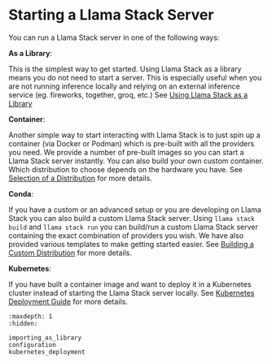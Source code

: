 # Starting a Llama Stack Server

You can run a Llama Stack server in one of the following ways:

**As a Library**:

This is the simplest way to get started. Using Llama Stack as a library means you do not need to start a server. This is especially useful when you are not running inference locally and relying on an external inference service (eg. fireworks, together, groq, etc.) See [Using Llama Stack as a Library](importing_as_library)


**Container**:

Another simple way to start interacting with Llama Stack is to just spin up a container (via Docker or Podman) which is pre-built with all the providers you need. We provide a number of pre-built images so you can start a Llama Stack server instantly. You can also build your own custom container. Which distribution to choose depends on the hardware you have. See [Selection of a Distribution](selection) for more details.


**Conda**:

If you have a custom or an advanced setup or you are developing on Llama Stack you can also build a custom Llama Stack server. Using `llama stack build` and `llama stack run` you can build/run a custom Llama Stack server containing the exact combination of providers you wish. We have also provided various templates to make getting started easier. See [Building a Custom Distribution](building_distro) for more details.


**Kubernetes**:

If you have built a container image and want to deploy it in a Kubernetes cluster instead of starting the Llama Stack server locally. See [Kubernetes Deployment Guide](kubernetes_deployment) for more details.


```{toctree}
:maxdepth: 1
:hidden:

importing_as_library
configuration
kubernetes_deployment
```

